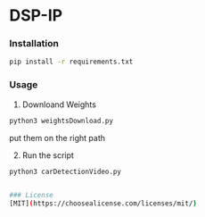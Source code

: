 # DSP-IP
### Installation
```bash
pip install -r requirements.txt 
```

### Usage

1) Downloand Weights
```bash
python3 weightsDownload.py
```
put them on the right path

2) Run the script
```bash
python3 carDetectionVideo.py


### License
[MIT](https://choosealicense.com/licenses/mit/)
